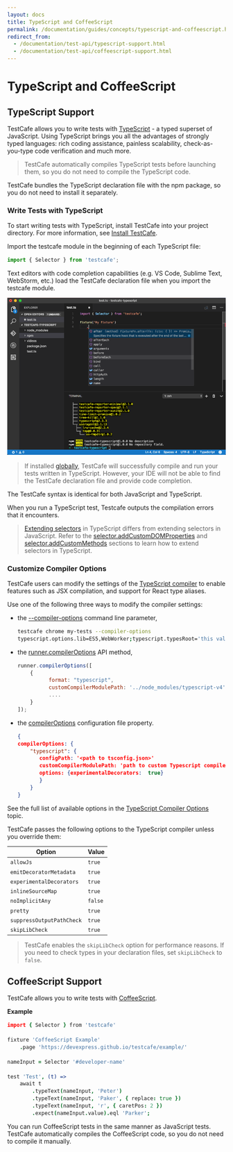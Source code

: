 ```yaml
---
layout: docs
title: TypeScript and CoffeeScript
permalink: /documentation/guides/concepts/typescript-and-coffeescript.html
redirect_from:
  - /documentation/test-api/typescript-support.html
  - /documentation/test-api/coffeescript-support.html
---
```

# TypeScript and CoffeeScript

## TypeScript Support

TestCafe allows you to write tests with [TypeScript](https://www.typescriptlang.org/) - a typed superset of JavaScript.
Using TypeScript brings you all the advantages of strongly typed languages: rich coding assistance,
painless scalability, check-as-you-type code verification and much more.

> TestCafe automatically compiles TypeScript tests before launching them, so you do not need to compile the TypeScript code.

TestCafe bundles the TypeScript declaration file with the npm package, so you do not need to install it separately.

### Write Tests with TypeScript

To start writing tests with TypeScript, install TestCafe into your project directory. For more information, see [Install TestCafe](../basic-guides/install-testcafe.md#local-installation).

Import the testcafe module in the beginning of each TypeScript file:

```js
import { Selector } from 'testcafe';
```

Text editors with code completion capabilities (e.g. VS Code, Sublime Text, WebStorm, etc.) load the TestCafe declaration file when you import the testcafe module.

![Writing Tests with TypeScript](../../../images/typescript-support.png)

> If installed [globally](../basic-guides/install-testcafe.md#global-installation), TestCafe will successfully compile and run your tests written in TypeScript. However, your IDE will not be able to find the TestCafe declaration file and provide code completion.

The TestCafe syntax is identical for both JavaScript and TypeScript.

When you run a TypeScript test, Testcafe outputs the compilation errors that it encounters.

> [Extending selectors](../basic-guides/select-page-elements.md#extend-selectors-with-custom-properties-and-methods)
> in TypeScript differs from extending selectors in JavaScript. Refer to the
> [selector.addCustomDOMProperties](../../reference/test-api/selector/addcustomdomproperties.md)
> and [selector.addCustomMethods](../../reference/test-api/selector/addcustommethods.md)
> sections to learn how to extend selectors in TypeScript.

### Customize Compiler Options

TestCafe users can modify the settings of the [TypeScript compiler](https://www.typescriptlang.org/docs/handbook/compiler-options.html) to enable features such as JSX compilation, and support for React type aliases.

Use one of the following three ways to modify the compiler settings:

* the [--compiler-options](../../reference/command-line-interface.md#--compiler-options) command line parameter,

    ```sh
    testcafe chrome my-tests --compiler-options 
    typescript.options.lib=ES5,WebWorker;typescript.typesRoot='this value contains spaces'
    ```

* the [runner.compilerOptions](../../reference/testcafe-api/runner/compileroptions.md) API method,

    ```js
    runner.compilerOptions([
        {
              format: "typescript",
              customCompilerModulePath: '../node_modules/typescript-v4',
              ....
        }
   ]);
   ```

* the [compilerOptions](../../reference/configuration-file.md#compilerOptions) configuration file property.

    ```json
    {
    compilerOptions: {
        "typescript": {
           configPath: '<path to tsconfig.json>'
           customCompilerModulePath: 'path to custom Typescript compiler module' 
           options: {experimentalDecorators:  true}
           }
        }
    }
    ```

See the full list of available options in the [TypeScript Compiler Options](https://www.typescriptlang.org/docs/handbook/compiler-options.html) topic.

TestCafe passes the following options to the TypeScript compiler unless you override them:

Option                    | Value
------------------------- | ------
`allowJs`                 | `true`
`emitDecoratorMetadata`   | `true`
`experimentalDecorators`  | `true`
`inlineSourceMap`         | `true`
`noImplicitAny`           | `false`
`pretty`                  | `true`
`suppressOutputPathCheck` | `true`
`skipLibCheck`            | `true`

> TestCafe enables the `skipLibCheck` option for performance reasons. If you need to check types in your declaration files, set `skipLibCheck` to `false`.

## CoffeeScript Support

TestCafe allows you to write tests with [CoffeeScript](https://coffeescript.org/).

**Example**

```coffee
import { Selector } from 'testcafe'

fixture 'CoffeeScript Example'
    .page 'https://devexpress.github.io/testcafe/example/'

nameInput = Selector '#developer-name'

test 'Test', (t) =>
    await t
        .typeText(nameInput, 'Peter')
        .typeText(nameInput, 'Paker', { replace: true })
        .typeText(nameInput, 'r', { caretPos: 2 })
        .expect(nameInput.value).eql 'Parker';
```

You can run CoffeeScript tests in the same manner as JavaScript tests. TestCafe automatically compiles the CoffeeScript code, so you do not need to compile it manually.
